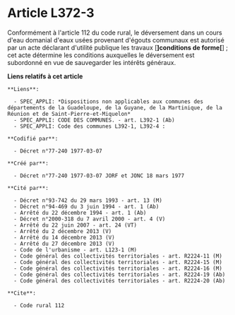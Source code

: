 # Article L372-3

Conformément à l'article 112 du code rural, le déversement dans un cours d'eau domanial d'eaux usées provenant d'égouts
communaux est autorisé par un acte déclarant d'utilité publique les travaux [**]conditions de forme[**] ; cet acte détermine
les conditions auxquelles le déversement est subordonné en vue de sauvegarder les intérêts généraux.

**Liens relatifs à cet article**

	**Liens**:

	  - SPEC_APPLI: *Dispositions non applicables aux communes des départements de la Guadeloupe, de la Guyane, de la Martinique, de la Réunion et de Saint-Pierre-et-Miquelon*
	  - SPEC_APPLI: CODE DES COMMUNES. - art. L392-1 (Ab)
	  - SPEC_APPLI: Code des communes L392-1, L392-4 :

	**Codifié par**:

	  - Décret n°77-240 1977-03-07

	**Créé par**:

	  - Décret n°77-240 1977-03-07 JORF et JONC 18 mars 1977

	**Cité par**:

	  - Décret n°93-742 du 29 mars 1993 - art. 13 (M)
	  - Décret n°94-469 du 3 juin 1994 - art. 1 (Ab)
	  - Arrêté du 22 décembre 1994 - art. 1 (Ab)
	  - Décret n°2000-318 du 7 avril 2000 - art. 4 (V)
	  - Arrêté du 22 juin 2007 - art. 24 (VT)
	  - Arrêté du 2 décembre 2013 (V)
	  - Arrêté du 14 décembre 2013 (V)
	  - Arrêté du 27 décembre 2013 (V)
	  - Code de l'urbanisme - art. L123-1 (M)
	  - Code général des collectivités territoriales - art. R2224-11 (M)
	  - Code général des collectivités territoriales - art. R2224-15 (M)
	  - Code général des collectivités territoriales - art. R2224-16 (M)
	  - Code général des collectivités territoriales - art. R2224-19 (Ab)
	  - Code général des collectivités territoriales - art. R2224-20 (Ab)

	**Cite**:

	  - Code rural 112
